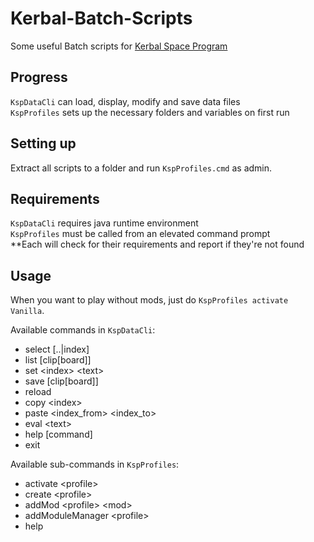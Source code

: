 # Kerbal-Batch-Scripts
Some useful Batch scripts for [Kerbal Space Program](https://kerbalspaceprogram.com)

## Progress
`KspDataCli` can load, display, modify and save data files<br>
`KspProfiles` sets up the necessary folders and variables on first run

## Setting up
Extract all scripts to a folder and run `KspProfiles.cmd` as admin.

## Requirements
`KspDataCli` requires java runtime environment<br>
`KspProfiles` must be called from an elevated command prompt<br>
**Each will check for their requirements and report if they're not found

## Usage
When you want to play without mods, just do `KspProfiles activate Vanilla`.

Available commands in `KspDataCli`:

- select [..|index]
- list [clip[board]]
- set &lt;index&gt; &lt;text&gt;
- save [clip[board]]
- reload
- copy &lt;index&gt;
- paste &lt;index_from&gt; &lt;index_to&gt;
- eval &lt;text&gt;
- help [command]
- exit

Available sub-commands in `KspProfiles`:

- activate &lt;profile&gt;
- create &lt;profile&gt;
- addMod &lt;profile&gt; &lt;mod&gt;
- addModuleManager &lt;profile&gt;
- help
